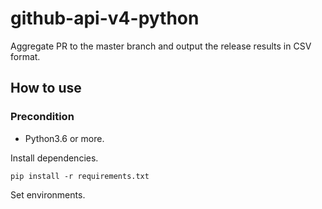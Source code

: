 # github-api-v4-python

Aggregate PR to the master branch and output the release results in CSV format.

## How to use

### Precondition

- Python3.6 or more.

Install dependencies.

```
pip install -r requirements.txt
```


Set environments.

```
```






